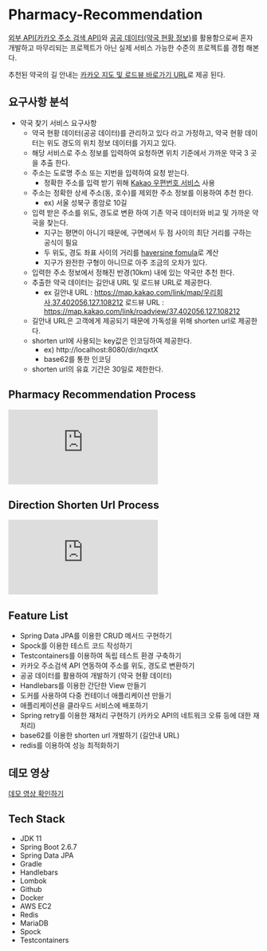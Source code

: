 # Pharmacy-Recommendation

[외부 API(카카오 주소 검색 API)](https://developers.kakao.com/docs/latest/ko/local/dev-guide)와 [공공 데이터(약국 현황 정보)](https://www.data.go.kr/data/15065023/fileData.do)를 활용함으로써 혼자 개발하고 마무리되는 프로젝트가 아닌 실제 서비스 가능한 수준의 프로젝트를 경험 해본다.

추천된 약국의 길 안내는 [카카오 지도 및 로드뷰 바로가기 URL](https://apis.map.kakao.com/web/guide/#routeurl)로 제공 된다.

## 요구사항 분석

- 약국 찾기 서비스 요구사항
  - 약국 현황 데이터(공공 데이터)를 관리하고 있다 라고 가정하고, 약국 현황 데이터는 위도 경도의 위치 정보 데이터를 가지고 있다.
  - 해당 서비스로 주소 정보를 입력하여 요청하면 위치 기준에서 가까운 약국 3 곳을 추출 한다.
  - 주소는 도로명 주소 또는 지번을 입력하여 요청 받는다.
    - 정확한 주소를 입력 받기 위해 [Kakao 우편번호 서비스](https://postcode.map.daum.net/guide) 사용
  - 주소는 정확한 상세 주소(동, 호수)를 제외한 주소 정보를 이용하여 추천 한다.
    - ex) 서울 성북구 종암로 10길
  - 입력 받은 주소를 위도, 경도로 변환 하여 기존 약국 데이터와 비교 및 가까운 약국을 찾는다.
    - 지구는 평면이 아니기 때문에, 구면에서 두 점 사이의 최단 거리를 구하는 공식이 필요
    - 두 위도, 경도 좌표 사이의 거리를 [haversine fomula](https://en.wikipedia.org/wiki/Haversine_formula)로 계산
    - 지구가 완전한 구형이 아니므로 아주 조금의 오차가 있다.
  - 입력한 주소 정보에서 정해진 반경(10km) 내에 있는 약국만 추천 한다.
  - 추출한 약국 데이터는 길안내 URL 및 로드뷰 URL로 제공한다.
    - ex
      길안내 URL : https://map.kakao.com/link/map/우리회사,37.402056,127.108212
      로드뷰 URL : https://map.kakao.com/link/roadview/37.402056,127.108212
  - 길안내 URL은 고객에게 제공되기 때문에 가독성을 위해 shorten url로 제공한다.
  - shorten url에 사용되는 key값은 인코딩하여 제공한다.
    - ex) http://localhost:8080/dir/nqxtX
    - base62를 통한 인코딩
  - shorten url의 유효 기간은 30일로 제한한다.

## Pharmacy Recommendation Process

![Pharmacy_Rocommendation_Process.pdf](https://github.com/hajungIm/project-map/files/12331459/Pharmacy_Rocommendation_Process.pdf)

## Direction Shorten Url Process

![Direction_Shorten_Url_Process.pdf](https://github.com/hajungIm/project-map/files/12331507/Direction_Shorten_Url_Process.pdf)

## Feature List

- Spring Data JPA를 이용한 CRUD 메서드 구현하기
- Spock를 이용한 테스트 코드 작성하기
- Testcontainers를 이용하여 독립 테스트 환경 구축하기
- 카카오 주소검색 API 연동하여 주소를 위도, 경도로 변환하기
- 공공 데이터를 활용하여 개발하기 (약국 현황 데이터)
- Handlebars를 이용한 간단한 View 만들기
- 도커를 사용하여 다중 컨테이너 애플리케이션 만들기
- 애플리케이션을 클라우드 서비스에 배포하기
- Spring retry를 이용한 재처리 구현하기 (카카오 API의 네트워크 오류 등에 대한 재처리)
- base62를 이용한 shorten url 개발하기 (길안내 URL)
- redis를 이용하여 성능 최적화하기

## 데모 영상

[데모 영상 확인하기](https://drive.google.com/file/d/1T5KfwOAKJBkEd-cByp5SYkK-nCnkMgYm/view?usp=sharing)


## Tech Stack
- JDK 11
- Spring Boot 2.6.7
- Spring Data JPA
- Gradle
- Handlebars
- Lombok
- Github
- Docker
- AWS EC2
- Redis
- MariaDB
- Spock
- Testcontainers
